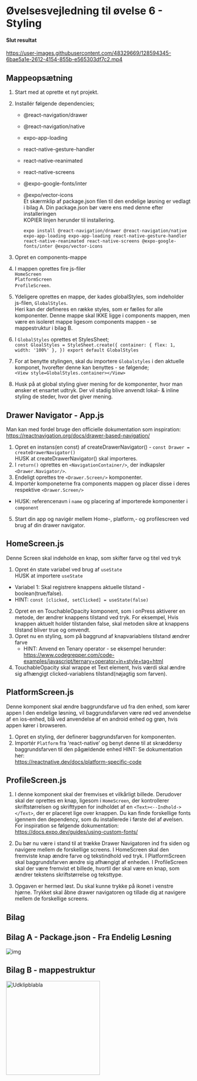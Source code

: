 
# Øvelsesvejledning til øvelse 6 - Styling

#### Slut resultat

https://user-images.githubusercontent.com/48329669/128594345-6bae5a1e-2612-4154-855b-e565303df7c2.mp4

## Mappeopsætning

1.   Start med at oprette et nyt projekt.
2.   Installér følgende dependencies;
     - @react-navigation/drawer
     - @react-navigation/native 
     - expo-app-loading 
     - react-native-gesture-handler
     - react-native-reanimated
     - react-native-screens
     - @expo-google-fonts/inter
     - @expo/vector-icons<br/> Et skærmklip af package.json filen til den endelige løsning er vedlagt i bilag A. Din package.json bør være ens med denne efter installeringen         <br/>KOPIER linjen herunder til installering.

        `expo install @react-navigation/drawer @react-navigation/native expo-app-loading expo-app-loading react-native-gesture-handler react-native-reanimated react-native-screens @expo-google-fonts/inter @expo/vector-icons`

3. Opret en components-mappe 
4. I mappen oprettes fire js-filer<br/>`HomeScreen`<br/>`PlatformScreen`<br/>`ProfileScreen`.
5. Ydeligere oprettes en mappe, der kades globalStyles, som indeholder js-filen, `GlobalStyles`. <br/>Heri kan der defineres en række styles, som er fælles for alle komponenter. Denne mappe skal IKKE ligge i components mappen, men være en isoleret mappe ligesom components mappen - se mappestruktur i bilag B.
6. I `GlobalStyles` oprettes et StylesSheet; <br/>
`const GloalStyles = StyleSheet.create({
    container: {
        flex: 1,
        width: '100%'
    },
})
export default GlobalStyles
`
7. For at benytte stylingen, skal du importere `Globalstyles` i den aktuelle komponet, hvorefter denne kan benyttes - se følgende;<br/> `<View style=GlobalStyles.container></View>`
8. Husk på at global styling giver mening for de komponenter, hvor man ønsker et ensartet udtryk. Der vil stadig blive anvendt lokal- & inline styling de steder, hvor det giver mening. 

## Drawer Navigator - App.js
Man kan med fordel bruge den officielle dokumentation som inspiration:<br/>https://reactnavigation.org/docs/drawer-based-navigation/

1. Opret en instans(en const) af createDrawerNavigator() - `const Drawer = createDrawerNavigator()`<br/>HUSK at createDrawerNavigator() skal importeres.
2. I `return()` oprettes en `<NavigationContainer/>`, der indkapsler `<Drawer.Navigator/>`. 
3. Endeligt oprettes tre `<Drawer.Screen/>` komponenter. 
4. Importér komponeterne fra components mappen og placer disse i deres respektive `<Drawer.Screen/>`
  - HUSK: referencenavn i `name` og placering af importerede komponenter i `component`
5. Start din app og navigér mellem Home-, platform,- og profilescreen ved brug af din drawer navigator.

## HomeScreen.js
Denne Screen skal indeholde en knap, som skifter farve og titel ved tryk

1. Opret én state variabel ved brug af `useState`<br/>HUSK at importere `useState`
- Variabel 1: Skal registrere knappens aktuelle tilstand - boolean(true/false).
- HINT: `const [clicked, setClicked] = useState(false)`
2. Opret en en TouchableOpacity komponent, som i onPress aktiverer en metode, der ændrer knappens tilstand ved tryk. For eksempel, Hvis knappen aktuelt holder tilstanden false, skal metoden sikre at knappens tilstand bliver true og omvendt.
3. Opret nu en styling, som på baggrund af knapvariablens tilstand ændrer farve
   - HINT: Anvend en Tenary operator - se eksempel herunder: <br/> https://www.codegrepper.com/code-examples/javascript/ternary+operator+in+style+tag+html
4. TouchableOpacity skal wrappe et Text element, hvis værdi skal ændre sig afhængigt clicked-variablens tilstand(nøjagtig som farven).

## PlatformScreen.js
Denne komponent skal ændre baggrundsfarve ud fra den enhed, som kører appen 
I den endelige løsning, vil baggrundsfarven være rød ved anvendelse af en ios-enhed, blå ved anvendelse af en android enhed og grøn, hvis appen kører i browseren. 

1. Opret en styling, der definerer baggrundsfarven for komponenten.
2. Importér `Platform` fra 'react-native' og benyt denne til at skræddersy baggrundsfarven til den pågældende enhed
    HINT: Se dokumentation her:<br/>https://reactnative.dev/docs/platform-specific-code

## ProfileScreen.js
1. I denne komponent skal der fremvises et vilkårligt billede. Derudover skal der oprettes en knap, ligesom i `HomeScreen`, der kontrollerer skriftstørrelsen og skrifttypen for indholdet af en `<Text><--Indhold-></Text>`, der er placeret lige over knappen. 
Du kan finde forskellige fonts igennem den dependency, som du installerede i første del af øvelsen. For inspiration se følgende dokumentation: <br/>https://docs.expo.dev/guides/using-custom-fonts/

2. Du bør nu være i stand til at trække Drawer Navigatoren ind fra siden og navigere mellem de forskellige screens. I HomeScreen skal den fremviste knap ændre farve og tekstindhold ved tryk. I PlatformScreen skal baggrundsfarven ændre sig afhængigt af enheden. I ProfileScreen skal der være fremvist et billede, hvortil der skal være en knap, som ændrer tekstens skriftstørrelse og teksttype. 

8. Opgaven er hermed løst. Du skal kunne trykke på ikonet i venstre hjørne. Trykket skal åbne drawer navigatoren og tillade dig at navigere mellem de forskellige screens. 

## Bilag

## Bilag A - Package.json - Fra Endelig Løsning 
![img](https://user-images.githubusercontent.com/55731954/128084235-5cc39535-bf44-47f2-9752-8a7e9ba4fe0e.png)

## Bilag B - mappestruktur
<img width="255" alt="Udklipblabla" src="https://user-images.githubusercontent.com/55731954/128152374-d71ed7b1-7f2d-4acf-900f-20b436f952b6.PNG">




